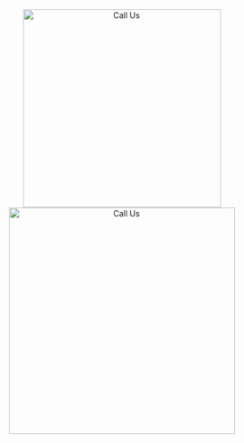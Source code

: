 <div align="center">
    <!-- Image as a clickable button to call a phone number -->
    <a href="tel:+18554461665">
        <img src="https://github.com/Tweb45/Tweb45/blob/main/contactus.png?raw=true" width="350" alt="Call Us">
    </a>
</div>

<div align="center">
    <a href="tel:+18554461665">
        <img src="https://github.com/Tweb45/Tweb45/blob/main/images.png?raw=true" width="400" alt="Call Us">
    </a>
</div>
